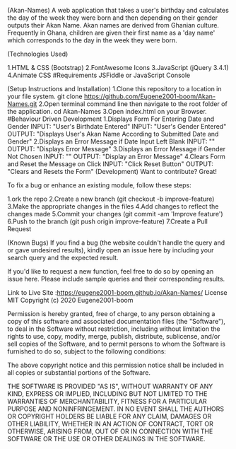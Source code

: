 
(Akan-Names)
A web application that takes a user's birthday and calculates the day of the week they were born and then depending on their gender outputs their Akan Name. Akan names are derived from Ghanian culture. Frequently in Ghana, children are given their first name as a 'day name' which corresponds to the day in the week they were born.

(Technologies Used)

1.HTML & CSS (Bootstrap)
2.FontAwesome Icons
3.JavaScript (jQuery 3.4.1)
4.Animate CSS
#Requirements
JSFiddle or JavaScript Console

(Setup Instructions and Installation)
1.Clone this repository to a location in your file system. git clone https://github.com/Eugene2001-boom/Akan-Names.git
2.Open terminal command line then navigate to the root folder of the application. cd Akan-Names
3.Open index.html on your Browser.
#Behaviour Driven Development
1.Displays Form For Entering Date and Gender
INPUT: "User's Birthdate Entered"
INPUT: "User's Gender Entered"
OUTPUT: "Displays User's Akan Name According to Submitted Date and Gender"
2.Displays an Error Message if Date Input Left Blank
INPUT: ""
OUTPUT: "Displays Error Message"
3.Displays an Error Message if Gender Not Chosen
INPUT: ""
OUTPUT: "Display an Error Message"
4.Clears Form and Reset the Message on Click
INPUT: "Click Reset Button"
OUTPUT: "Clears and Resets the Form"
(Development)
Want to contribute? Great!

To fix a bug or enhance an existing module, follow these steps:

1.ork the repo
2.Create a new branch (git checkout -b improve-feature)
3.Make the appropriate changes in the files
4.Add changes to reflect the changes made
5.Commit your changes (git commit -am 'Improve feature')
6.Push to the branch (git push origin improve-feature)
7.Create a Pull Request

(Known Bugs)
If you find a bug (the website couldn't handle the query and or gave undesired results), kindly open an issue here by including your search query and the expected result.

If you'd like to request a new function, feel free to do so by opening an issue here. Please include sample queries and their corresponding results.

Link to Live Site :https://eugene2001-boom.github.io/Akan-Names/
License
MIT Copyright (c) 2020 Eugene2001-boom

Permission is hereby granted, free of charge, to any person obtaining a copy of this software and associated documentation files (the "Software"), to deal in the Software without restriction, including without limitation the rights to use, copy, modify, merge, publish, distribute, sublicense, and/or sell copies of the Software, and to permit persons to whom the Software is furnished to do so, subject to the following conditions:

The above copyright notice and this permission notice shall be included in all copies or substantial portions of the Software.

THE SOFTWARE IS PROVIDED "AS IS", WITHOUT WARRANTY OF ANY KIND, EXPRESS OR IMPLIED, INCLUDING BUT NOT LIMITED TO THE WARRANTIES OF MERCHANTABILITY, FITNESS FOR A PARTICULAR PURPOSE AND NONINFRINGEMENT. IN NO EVENT SHALL THE AUTHORS OR COPYRIGHT HOLDERS BE LIABLE FOR ANY CLAIM, DAMAGES OR OTHER LIABILITY, WHETHER IN AN ACTION OF CONTRACT, TORT OR OTHERWISE, ARISING FROM, OUT OF OR IN CONNECTION WITH THE SOFTWARE OR THE USE OR OTHER DEALINGS IN THE SOFTWARE.
